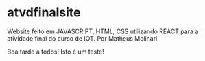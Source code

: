 # atvdfinalsite
Website feito em JAVASCRIPT, HTML, CSS utilizando REACT para a atividade final do curso de IOT. Por Matheus Molinari


Boa tarde a todos! Isto é um teste!
